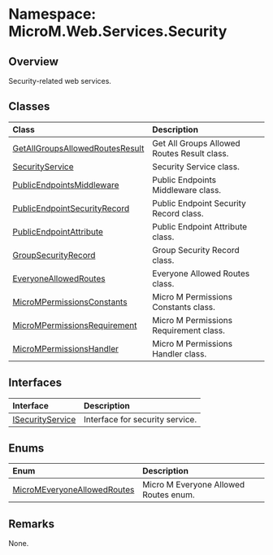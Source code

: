 # Namespace: MicroM.Web.Services.Security
## Overview
Security-related web services.

## Classes
| Class | Description |
|:------------|:-------------|
| [GetAllGroupsAllowedRoutesResult](GetAllGroupsAllowedRoutesResult/index.md) | Get All Groups Allowed Routes Result class. |
| [SecurityService](SecurityService/index.md) | Security Service class. |
| [PublicEndpointsMiddleware](PublicEndpointsMiddleware/index.md) | Public Endpoints Middleware class. |
| [PublicEndpointSecurityRecord](PublicEndpointSecurityRecord/index.md) | Public Endpoint Security Record class. |
| [PublicEndpointAttribute](PublicEndpointAttribute/index.md) | Public Endpoint Attribute class. |
| [GroupSecurityRecord](GroupSecurityRecord/index.md) | Group Security Record class. |
| [EveryoneAllowedRoutes](EveryoneAllowedRoutes/index.md) | Everyone Allowed Routes class. |
| [MicroMPermissionsConstants](MicroMPermissionsConstants/index.md) | Micro M Permissions Constants class. |
| [MicroMPermissionsRequirement](MicroMPermissionsRequirement/index.md) | Micro M Permissions Requirement class. |
| [MicroMPermissionsHandler](MicroMPermissionsHandler/index.md) | Micro M Permissions Handler class. |

## Interfaces
| Interface | Description |
|:------------|:-------------|
| [ISecurityService](ISecurityService/index.md) | Interface for security service. |

## Enums
| Enum | Description |
|:------------|:-------------|
| [MicroMEveryoneAllowedRoutes](MicroMEveryoneAllowedRoutes/index.md) | Micro M Everyone Allowed Routes enum. |

## Remarks
None.

